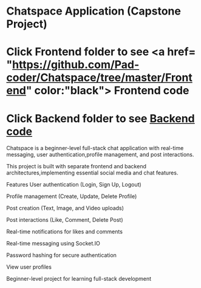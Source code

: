 # Chatspace Application (Capstone Project)

# Click Frontend folder to see <a href= "https://github.com/Pad-coder/Chatspace/tree/master/Frontend" color:"black"> Frontend code </a>

# Click Backend folder to see <a href= "https://github.com/Pad-coder/Chatspace/tree/master/Backend"> Backend code </a>

Chatspace is a beginner-level full-stack chat application with real-time messaging, user authentication,profile management, and post interactions.

This project is built with separate frontend and backend architectures,implementing essential social media and chat features.

Features
User authentication (Login, Sign Up, Logout)

Profile management (Create, Update, Delete Profile)

Post creation (Text, Image, and Video uploads)

Post interactions (Like, Comment, Delete Post)

Real-time notifications for likes and comments

Real-time messaging using Socket.IO

Password hashing for secure authentication

View user profiles

Beginner-level project for learning full-stack development
 
